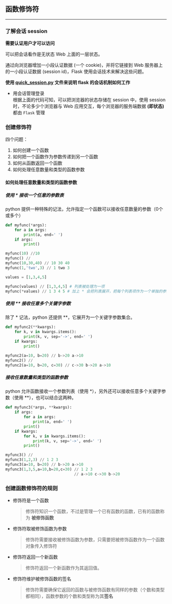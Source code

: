 ## 函数修饰符

---

### 了解会话 session
**需要认证用户才可以访问**  

可以把会话看作是无状态 Web 上面的一层状态。  

通过向浏览器增加一小段认证数据 (一个 cookie)，并将它链接到 Web 服务器上的一小段认证数据 (session id)，Flask 使用会话技术来解决这些问题。  


**使用 [quick_session.py](quick_session.py) 文件来说明 flask 的会话机制如何工作**  
- 用会话管理登录  
  根据上面的代码可知，可以把浏览器的状态存储在 session 中，使用 session 时，不论多少个浏览器与 Web 应用交互，每个浏览器的服务端数据 **(即状态)** 都由 `Flask` 管理


### 创建修饰符
四个问题：
1. 如何创建一个函数
2. 如何把一个函数作为参数传递到另一个函数
3. 如何从函数返回一个函数
4. 如何处理任意数量和类型的函数参数

#### 如何处理任意数量和类型的函数参数
##### 使用 * 接收一个任意的参数表
python 提供一种特殊的记法，允许指定一个函数可以接收任意数量的参数（0个或多个）
```py
def myfunc(*args):
    for a in args:
        print(a, end=' ')
    if args:
        print()

myfunc(10) //10
myfunc() //
myfunc(10,30,40) // 10 30 40
myfunc(1,'two',3) // 1 two 3

values = [1,3,4,5]

myfunc(values) // [1,3,4,5] # 列表被处理为一项
myfunc(*values) // 1 3 4 5 # 加上 * 会把列表展开，把每个列表项作为一个单独的参数
```

##### 使用 ** 接收任意多个关键字参数
除了 * 记法，python 还提供 **，它展开为一个关键字参数集合。
```py
def myfunc2(**kwargs):
    for k, v in kwargs.items():
        print(k, v, sep='->', end=' ')
    if kwargs:
        print()

myfunc2(a=10, b=20) // b->20 a->10
myfunc2() //
myfunc2(a=10, b=20, c=30) // c->30 b->20 a->10
```

##### 接收任意数量和类型的函数参数
python 允许函数接收一个参数列表（使用 *），另外还可以接收任意多个关键字参数（使用 **），也可以结合这两种。
```py
def myfunc3(*args, **kwargs):
    if args:
        for a in args:
            print(a, end=' ')
        print()        
    if kwargs:
        for k, v in kwargs.items():
            print(k, v, sep='->', end=' ')
        print()

myfunc3() //
myfunc3(1,2,3) // 1 2 3
myfunc3(a=10, b=20) // b->20 a->10
myfunc3(1,3,5,a=10,b=20,c=30) // 1 2 3
                              // a->10 c->30 b->20

```

### 创建函数修饰符的规则
- 修饰符是一个函数
  > 修饰符知识一个函数，不过是管理一个已有函数的函数，已有的函数称为 **被修饰函数**

- 修饰符取被修饰函数为参数
  > 修饰符需要接收被修饰函数为参数，只需要把被修饰函数作为一个函数对象传入修饰符

- 修饰符返回一个新函数
  > 修饰符返回一个新函数作为其返回值。

- 修饰符维护被修饰函数的签名
  > 修饰符需要确保它返回的函数与被修饰函数有同样的参数（个数和类型都相同），函数参数的个数和类型称为其**签名**

